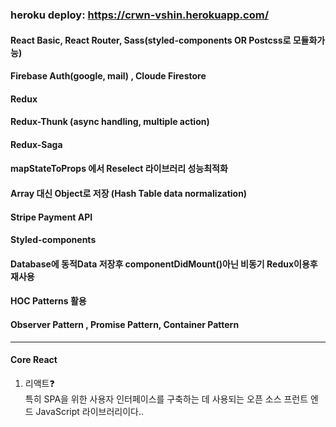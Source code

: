 ### heroku deploy: https://crwn-vshin.herokuapp.com/
#### React Basic, React Router, Sass(styled-components OR Postcss로 모듈화가능)
#### Firebase Auth(google, mail) , Cloude Firestore
#### Redux
#### Redux-Thunk (async handling, multiple action)
#### Redux-Saga
#### mapStateToProps 에서 Reselect 라이브러리 성능최적화
#### Array 대신 Object로 저장 (Hash Table data normalization)
#### Stripe Payment API
#### Styled-components
#### Database에 동적Data 저장후 componentDidMount()아닌 비동기 Redux이용후 재사용
#### HOC Patterns 활용
#### Observer Pattern , Promise Pattern, Container Pattern

___

#### **Core React**  
1. 리액트❓  
특히 SPA을 위한 사용자 인터페이스를 구축하는 데 사용되는 오픈 소스 프런트 엔드 JavaScript 라이브러리이다..



